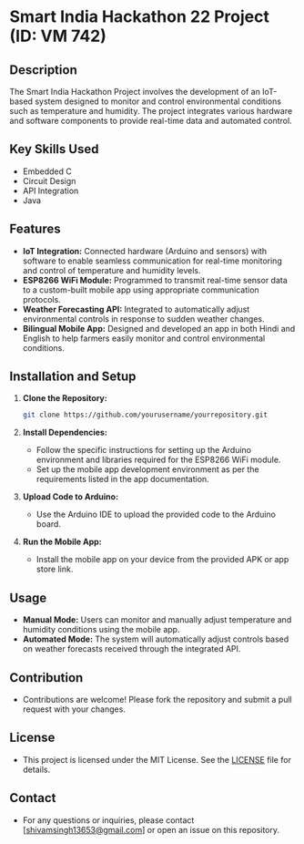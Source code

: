 # Smart India Hackathon 22 Project (ID: VM 742)

## Description
The Smart India Hackathon Project involves the development of an IoT-based system designed to monitor and control environmental conditions such as temperature and humidity. The project integrates various hardware and software components to provide real-time data and automated control.

## Key Skills Used
- Embedded C
- Circuit Design
- API Integration
- Java

## Features
- **IoT Integration:** Connected hardware (Arduino and sensors) with software to enable seamless communication for real-time monitoring and control of temperature and humidity levels.
- **ESP8266 WiFi Module:** Programmed to transmit real-time sensor data to a custom-built mobile app using appropriate communication protocols.
- **Weather Forecasting API:** Integrated to automatically adjust environmental controls in response to sudden weather changes.
- **Bilingual Mobile App:** Designed and developed an app in both Hindi and English to help farmers easily monitor and control environmental conditions.

## Installation and Setup
1. **Clone the Repository:**
    ```bash
    git clone https://github.com/yourusername/yourrepository.git
    ```

2. **Install Dependencies:**
    - Follow the specific instructions for setting up the Arduino environment and libraries required for the ESP8266 WiFi module.
    - Set up the mobile app development environment as per the requirements listed in the app documentation.

3. **Upload Code to Arduino:**
    - Use the Arduino IDE to upload the provided code to the Arduino board.

4. **Run the Mobile App:**
    - Install the mobile app on your device from the provided APK or app store link.

## Usage
- **Manual Mode:** Users can monitor and manually adjust temperature and humidity conditions using the mobile app.
- **Automated Mode:** The system will automatically adjust controls based on weather forecasts received through the integrated API.

## Contribution
- Contributions are welcome! Please fork the repository and submit a pull request with your changes.

## License
- This project is licensed under the MIT License. See the [LICENSE](LICENSE) file for details.

## Contact
- For any questions or inquiries, please contact [shivamsingh13653@gmail.com] or open an issue on this repository.

